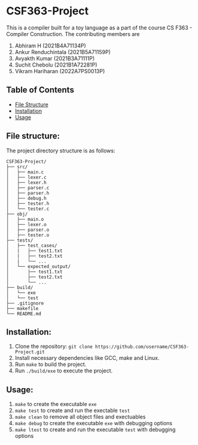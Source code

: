 # CSF363-Project
This is a compiler built for a toy language as a part of the course CS F363 - Compiler Construction. The contributing members are
1. Abhiram H (2021B4A71134P)
2. Ankur Renduchintala (2021B5A71159P)
3. Avyakth Kumar (2021B3A71111P)
4. Suchit Chebolu (2021B1A72281P)
5. Vikram Hariharan (2022A7PS0013P)

## Table of Contents
- [File Structure](#file-structure)
- [Installation](#installation)
- [Usage](#usage)

## File structure:
The project directory structure is as follows:
```
CSF363-Project/
├── src/
│   ├── main.c
│   ├── lexer.c
│   ├── lexer.h
│   ├── parser.c
│   ├── parser.h
│   ├── debug.h
│   ├── tester.h
│   └── tester.c
├── obj/
│   ├── main.o
│   ├── lexer.o
│   ├── parser.o
│   ├── tester.o
├── tests/
│   ├── test_cases/
│   |   ├── test1.txt
│   |   ├── test2.txt
│   |   └── ...
│   └── expected_output/
│       ├── test1.txt
│       ├── test2.txt
│       └── ...
├── build/
│   └── exe
│   └── test
├── .gitignore
├── makefile
└── README.md
```

## Installation:
1. Clone the repository: `git clone https://github.com/username/CSF363-Project.git`
2. Install necessary dependencies like GCC, make and Linux.
3. Run `make` to build the project.
4. Run `./build/exe` to execute the project.
   
## Usage:
1. `make` to create the executable `exe`
2. `make test` to create and run the exectable `test`
3. `make clean` to remove all object files and exectuables
4. `make debug` to create the executable `exe` with debugging options
5. `make ltest` to create and run the executable `test` with debugging options
